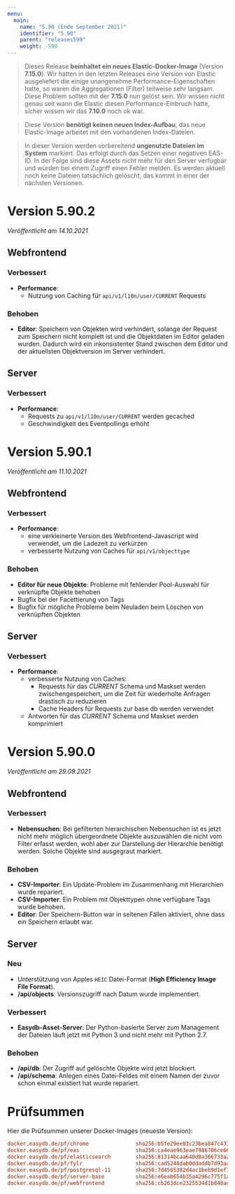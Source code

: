 ```yaml
---
menu:
  main:
    name: "5.90 (Ende September 2021)"
    identifier: "5.90"
    parent: "releases599"
    weight: -590
---
```


> Dieses Release **beinhaltet ein neues Elastic-Docker-Image** (Version **7.15.0**). Wir hatten in den letzten Releases eine Version von Elastic ausgeliefert die einige unangenehme Performance-Eigenschaften hatte, so waren die Aggregationen (Filter) teilweise sehr langsam. Diese Problem sollten mit der **7.15.0** nun gelöst sein. Wir wissen nicht genau seit wann die Elastic diesen Performance-Einbruch hatte, sicher wissen wir das **7.10.0** noch ok war.

> Diese Version **benötigt keinen neuen Index-Aufbau**, das neue Elastic-Image arbeitet mit den vorhandenen Index-Dateien.

> In dieser Version werden vorbereitend **ungenutzte Dateien im System** markiert. Das erfolgt durch das Setzen einer negativen EAS-ID. In der Folge sind diese Assets nicht mehr für den Server verfügbar und würden bei einem Zugriff einen Fehler melden. Es werden aktuell noch keine Dateien tatsächlich gelöscht, das kommt in einer der nächsten Versionen.

# Version 5.90.2

*Veröffentlicht am 14.10.2021*

## Webfrontend

### Verbessert

- **Performance**:
  - Nutzung von Caching für `api/v1/l10n/user/CURRENT` Requests

### Behoben

- **Editor**: Speichern von Objekten wird verhindert, solange der Request zum Speichern nicht komplett ist und die Objektdaten im Editor geladen wurden. Dadurch wird ein inkonsistenter Stand zwischen dem Editor und der aktuellsten Objektversion im Server verhindert.

## Server

### Verbessert

- **Performance**:
  - Requests zu `api/v1/l10n/user/CURRENT` werden gecached
  - Geschwindigkeit des Eventpollings erhöht

# Version 5.90.1

*Veröffentlicht am 11.10.2021*

## Webfrontend

### Verbessert

- **Performance**:
  - eine verkleinerte Version des Webfrontend-Javascript wird verwendet, um die Ladezeit zu verkürzen
  - verbesserte Nutzung von Caches für `api/v1/objecttype`

### Behoben

- **Editor für neue Objekte**: Probleme mit fehlender Pool-Auswahl für verknüpfte Objekte behoben
- Bugfix bei der Facettierung von Tags
- Bugfix für mögliche Probleme beim Neuladen beim Löschen von verknüpften Objekten

## Server

### Verbessert

- **Performance**:
  - verbesserte Nutzung von Caches:
    - Requests für das *CURRENT* Schema und Maskset werden zwischengespeichert, um die Zeit für wiederholte Anfragen drastisch zu reduzieren
    - Cache Headers für Requests zur base db werden verwendet
  - Antworten für das *CURRENT* Schema und Maskset werden komprimiert

# Version 5.90.0

*Veröffentlicht am 29.09.2021*

## Webfrontend

### Verbessert

* **Nebensuchen**: Bei gefilterten hierarchischen Nebensuchen ist es jetzt nicht mehr möglich übergeordnete Objekte auszuwählen die nicht vom Filter erfasst werden, wohl aber zur Darstellung der Hierarchie benötigt werden. Solche Objekte sind ausgegraut markiert.

### Behoben

* **CSV-Importer**: Ein Update-Problem im Zusammenhang mit Hierarchien wurde repariert.
* **CSV-Importer**: Ein Problem mit Objekttypen ohne verfügbare Tags wurde behoben.
* **Editor**: Der Speichern-Button war in seltenen Fällen aktiviert, ohne dass ein Speichern erlaubt war.

## Server

### Neu

* Unterstützung von Apples `HEIC` Datei-Format (**High Efficiency Image File Format**).
* **/api/objects**: Versionszugriff nach Datum wurde implementiert.

### Verbessert

* **Easydb-Asset-Server**: Der Python-basierte Server zum Management der Dateien läuft jetzt mit Python 3 und nicht mehr mit Python 2.7.

### Behoben

* **/api/db**: Der Zugriff auf gelöschte Objekte wird jetzt blockiert.
* **/api/schema**: Anlegen eines Datei-Feldes mit einem Namen der zuvor schon einmal existiert hat wurde repariert.

# Prüfsummen

Hier die Prüfsummen unserer Docker-Images (neueste Version):

```ini
docker.easydb.de/pf/chrome               sha256:b5fe29ee03c23bea847c4333ad8d675ed333d51834ce8ee5855072e213a4a5c8
docker.easydb.de/pf/eas                  sha256:ca4eae963eae7986706ce66dac3bb5c2de6fd05672086dcb2810b6378ada8cd3
docker.easydb.de/pf/elasticsearch        sha256:81314bcaa640d8a366733a242c6902aaee32b4aaadfa2be86999a6ddc266c5e3
docker.easydb.de/pf/fylr                 sha256:cad5248dab0ddaddb7d93aa0f53a580507963636922b14d42ef259c73cfcad4e
docker.easydb.de/pf/postgresql-11        sha256:7d4565382d4ac1beb9d1ef7a9b97800605a9f8bfef34210e66531bb7c9f68045
docker.easydb.de/pf/server-base          sha256:e6eab654b35a4296c775f1a3eb11ccf4e9a4720994841881389185b1e8c0ee71
docker.easydb.de/pf/webfrontend          sha256:cb263dce2325534d1b848ac9914346967d22d4672ecf1305ed621e5b68ea0fe0
```
